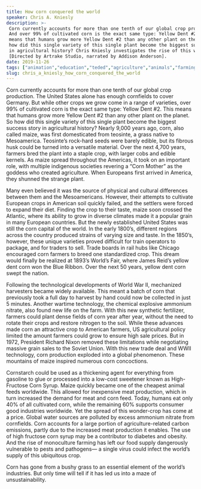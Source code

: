 ```yaml
---
title: How corn conquered the world
speaker: Chris A. Kniesly
description: >-
 Corn currently accounts for more than one tenth of our global crop production.
 And over 99% of cultivated corn is the exact same type: Yellow Dent #2. This
 means that humans grow more Yellow Dent #2 than any other plant on the planet. So
 how did this single variety of this single plant become the biggest success story
 in agricultural history? Chris Kniesly investigates the rise of this wonder-crop.
 [Directed by Artrake Studio, narrated by Addison Anderson].
date: 2019-11-26
tags: ["animation","education","teded","agriculture","animals","farming","united-states","climate-change","economics","obesity","food","history"]
slug: chris_a_kniesly_how_corn_conquered_the_world
---
```


Corn currently accounts for more than one tenth of our global crop production. The United
States alone has enough cornfields to cover Germany. But while other crops we grow come
in a range of varieties, over 99% of cultivated corn is the exact same type: Yellow Dent
#2. This means that humans grow more Yellow Dent #2 than any other plant on the planet.
So how did this single variety of this single plant become the biggest success story in
agricultural history? Nearly 9,000 years ago, corn, also called maize, was first
domesticated from teosinte, a grass native to Mesoamerica. Teosinte’s rock-hard seeds 
were barely edible, but its fibrous husk could be turned into a versatile material. Over
the next 4,700 years, farmers bred the plant into a staple crop, with larger cobs and
edible kernels. As maize spread throughout the Americas, it took on an important role,
with multiple indigenous societies revering a “Corn Mother” as the goddess who created
agriculture. When Europeans first arrived in America, they shunned the strange
plant.

Many even believed it was the source of physical and cultural differences between them
and the Mesoamericans. However, their attempts to cultivate European crops in American
soil quickly failed, and the settlers were forced to expand their diet. Finding the crop
to their taste, maize soon crossed the Atlantic, where its ability to grow in diverse 
climates made it a popular grain in many European countries. But the newly established
United States was still the corn capital of the world. In the early 1800’s, different
regions across the country produced strains of varying size and taste. In the 1850’s,
however, these unique varieties proved difficult for train operators to package, and for
traders to sell. Trade boards in rail hubs like Chicago encouraged corn farmers to breed
one standardized crop. This dream would finally be realized at 1893’s World’s Fair, where
James Reid’s yellow dent corn won the Blue Ribbon. Over the next 50 years, yellow dent 
corn swept the nation.

Following the technological developments of World War II, mechanized harvesters became 
widely available. This meant a batch of corn that previously took a full day to harvest by
hand could now be collected in just 5 minutes. Another wartime technology, the chemical 
explosive ammonium nitrate, also found new life on the farm. With this new synthetic
fertilizer, farmers could plant dense fields of corn year after year, without the need to
rotate their crops and restore nitrogen to the soil. While these advances made corn an 
attractive crop to American farmers, US agricultural policy limited the amount farmers
could grow to ensure high sale prices. But in 1972, President Richard Nixon removed these
limitations while negotiating massive grain sales to the Soviet Union. With this new
trade deal and WWII technology, corn production exploded into a global phenomenon. These
mountains of maize inspired numerous corn concoctions.

Cornstarch could be used as a thickening agent for everything from gasoline to glue or
processed into a low-cost sweetener known as High-Fructose Corn Syrup. Maize quickly
became one of the cheapest animal feeds worldwide. This allowed for inexpensive meat
production, which in turn increased the demand for meat and corn feed. Today, humans eat
only 40% of all cultivated corn, while the remaining 60% supports consumer good
industries worldwide. Yet the spread of this wonder-crop has come at a price. Global water
sources are polluted by excess ammonium nitrate from cornfields. Corn accounts for a
large portion of agriculture-related carbon emissions, partly due to the increased meat 
production it enables. The use of high fructose corn syrup may be a contributor to
diabetes and obesity. And the rise of monoculture farming has left our food supply
dangerously vulnerable to pests and pathogens— a single virus could infect the world’s 
supply of this ubiquitous crop.

Corn has gone from a bushy grass to an essential element of the world’s industries. But
only time will tell if it has led us into a maze of unsustainability.

<!--
ad_duration=0
event="TED-Ed"
external_start_time=0
intro_duration=0
is_subtitle_required="False"
is_talk_featured="False"
language="en"
language_swap="False"
native_language="en"
number_of_related_talks=6
number_of_speakers=1
number_of_subtitled_videos=0
number_of_tags=12
number_of_talk_download_languages=16
number_of_talk_more_resources=0
number_of_talk_recommendations=0
number_of_talks_take_actions=0
post_ad_duration=0
published_timestamp="2019-12-02 16:04:07"
recording_date="2019-11-26"
speaker_is_published=0
speaker_name="Chris A. Kniesly"
talk_name="How corn conquered the world"
talks_tags=["animation","education","teded","agriculture","animals","farming","united-states","climate-change","economics","obesity","food","history"]
url_photo_talk="https://s3.amazonaws.com/talkstar-photos/uploads/547f994a-3354-490f-bce9-c43187889f89/earsofcorn_textless.jpg"
url_webpage="https://www.ted.com/talks/chris_a_kniesly_how_corn_conquered_the_world"
video_type_name="TED-Ed Original"
-->